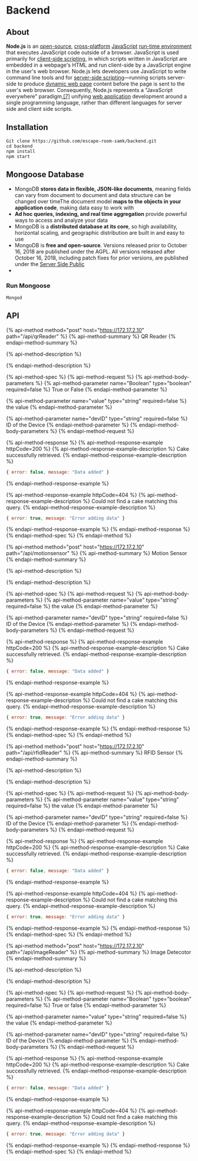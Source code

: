 # Backend

## About

**Node.js** is an [open-source](https://en.wikipedia.org/wiki/Open-source_software), [cross-platform](https://en.wikipedia.org/wiki/Cross-platform) [JavaScript](https://en.wikipedia.org/wiki/JavaScript) [run-time environment](https://en.wikipedia.org/wiki/Runtime_system) that executes JavaScript code outside of a browser. JavaScript is used primarily for [client-side scripting](https://en.wikipedia.org/wiki/Client-side_scripting), in which scripts written in JavaScript are embedded in a webpage's HTML and run client-side by a JavaScript engine in the user's web browser. Node.js lets developers use JavaScript to write command line tools and for [server-side scripting](https://en.wikipedia.org/wiki/Server-side_scripting)—running scripts server-side to produce [dynamic web page](https://en.wikipedia.org/wiki/Dynamic_web_page) content before the page is sent to the user's web browser. Consequently, Node.js represents a "JavaScript everywhere" paradigm,[\[7\]](https://en.wikipedia.org/wiki/Node.js#cite_note-7) unifying [web application](https://en.wikipedia.org/wiki/Web_application) development around a single programming language, rather than different languages for server side and client side scripts.

## Installation

```text
Git clone https://github.com/escape-room-samk/backend.git
cd backend
npm install
npm start
```

## Mongoose Database 

* MongoDB **stores data in flexible, JSON-like documents**, meaning fields can vary from document to document and data structure can be changed over timeThe document model **maps to the objects in your application code**, making data easy to work with
* **Ad hoc queries, indexing, and real time aggregation** provide powerful ways to access and analyze your data
* MongoDB is a **distributed database at its core**, so high availability, horizontal scaling, and geographic distribution are built in and easy to use
* MongoDB is **free and open-source**. Versions released prior to October 16, 2018 are published under the AGPL. All versions released after October 16, 2018, including patch fixes for prior versions, are published under the [Server Side Public](https://www.mongodb.com/licensing/server-side-public-license)
* 
### Run Mongoose 

```text
Mongod
```

## API

{% api-method method="post" host="https://172.17.2.10" path="/api/qrReader" %}
{% api-method-summary %}
QR Reader
{% endapi-method-summary %}

{% api-method-description %}

{% endapi-method-description %}

{% api-method-spec %}
{% api-method-request %}
{% api-method-body-parameters %}
{% api-method-parameter name="Boolean" type="boolean" required=false %}
True or False
{% endapi-method-parameter %}

{% api-method-parameter name="value" type="string" required=false %}
the value
{% endapi-method-parameter %}

{% api-method-parameter name="devID" type="string" required=false %}
ID of the Device
{% endapi-method-parameter %}
{% endapi-method-body-parameters %}
{% endapi-method-request %}

{% api-method-response %}
{% api-method-response-example httpCode=200 %}
{% api-method-response-example-description %}
Cake successfully retrieved.
{% endapi-method-response-example-description %}

```javascript
{ error: false, message: "Data added" }
```
{% endapi-method-response-example %}

{% api-method-response-example httpCode=404 %}
{% api-method-response-example-description %}
Could not find a cake matching this query.
{% endapi-method-response-example-description %}

```javascript
{ error: true, message: "Error adding data" }
```
{% endapi-method-response-example %}
{% endapi-method-response %}
{% endapi-method-spec %}
{% endapi-method %}

{% api-method method="post" host="https://172.17.2.10" path="/api/motionsensor" %}
{% api-method-summary %}
Motion Sensor
{% endapi-method-summary %}

{% api-method-description %}

{% endapi-method-description %}

{% api-method-spec %}
{% api-method-request %}
{% api-method-body-parameters %}
{% api-method-parameter name="value" type="string" required=false %}
the value
{% endapi-method-parameter %}

{% api-method-parameter name="devID" type="string" required=false %}
ID of the Device
{% endapi-method-parameter %}
{% endapi-method-body-parameters %}
{% endapi-method-request %}

{% api-method-response %}
{% api-method-response-example httpCode=200 %}
{% api-method-response-example-description %}
Cake successfully retrieved.
{% endapi-method-response-example-description %}

```javascript
{ error: false, message: "Data added" }
```
{% endapi-method-response-example %}

{% api-method-response-example httpCode=404 %}
{% api-method-response-example-description %}
Could not find a cake matching this query.
{% endapi-method-response-example-description %}

```javascript
{ error: true, message: "Error adding data" }
```
{% endapi-method-response-example %}
{% endapi-method-response %}
{% endapi-method-spec %}
{% endapi-method %}

{% api-method method="post" host="https://172.17.2.10" path="/api/rfidReader" %}
{% api-method-summary %}
RFID Sensor
{% endapi-method-summary %}

{% api-method-description %}

{% endapi-method-description %}

{% api-method-spec %}
{% api-method-request %}
{% api-method-body-parameters %}
{% api-method-parameter name="value" type="string" required=false %}
the value
{% endapi-method-parameter %}

{% api-method-parameter name="devID" type="string" required=false %}
ID of the Device
{% endapi-method-parameter %}
{% endapi-method-body-parameters %}
{% endapi-method-request %}

{% api-method-response %}
{% api-method-response-example httpCode=200 %}
{% api-method-response-example-description %}
Cake successfully retrieved.
{% endapi-method-response-example-description %}

```javascript
{ error: false, message: "Data added" }
```
{% endapi-method-response-example %}

{% api-method-response-example httpCode=404 %}
{% api-method-response-example-description %}
Could not find a cake matching this query.
{% endapi-method-response-example-description %}

```javascript
{ error: true, message: "Error adding data" }
```
{% endapi-method-response-example %}
{% endapi-method-response %}
{% endapi-method-spec %}
{% endapi-method %}

{% api-method method="post" host="https://172.17.2.10" path="/api/imageReader" %}
{% api-method-summary %}
Image Detecotor
{% endapi-method-summary %}

{% api-method-description %}

{% endapi-method-description %}

{% api-method-spec %}
{% api-method-request %}
{% api-method-body-parameters %}
{% api-method-parameter name="Boolean" type="boolean" required=false %}
True or false
{% endapi-method-parameter %}

{% api-method-parameter name="value" type="string" required=false %}
the value
{% endapi-method-parameter %}

{% api-method-parameter name="devID" type="string" required=false %}
ID of the Device
{% endapi-method-parameter %}
{% endapi-method-body-parameters %}
{% endapi-method-request %}

{% api-method-response %}
{% api-method-response-example httpCode=200 %}
{% api-method-response-example-description %}
Cake successfully retrieved.
{% endapi-method-response-example-description %}

```javascript
{ error: false, message: "Data added" }
```
{% endapi-method-response-example %}

{% api-method-response-example httpCode=404 %}
{% api-method-response-example-description %}
Could not find a cake matching this query.
{% endapi-method-response-example-description %}

```javascript
{ error: true, message: "Error adding data" }
```
{% endapi-method-response-example %}
{% endapi-method-response %}
{% endapi-method-spec %}
{% endapi-method %}

